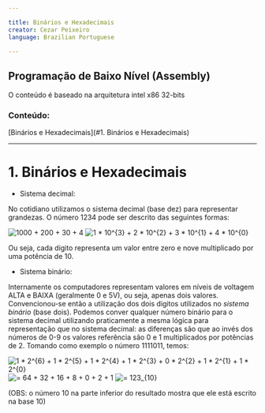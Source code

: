 ```yaml
---

title: Binários e Hexadecimais
creator: Cezar Peixeiro
language: Brazilian Portuguese

---
```

<link rel="stylesheet" href="css/style.css">

## Programação de Baixo Nível (Assembly)

O conteúdo é baseado na arquitetura intel x86 32-bits

### Conteúdo:

[Binários e Hexadecimais](#1. Binários e Hexadecimais)




---

# 1. Binários e Hexadecimais

* Sistema decimal:

No cotidiano utilizamos o sistema decimal (base dez) para representar grandezas. O número 1234 pode ser descrito das seguintes formas:

<img class="center" src="https://latex.codecogs.com/gif.latex?1000&space;&plus;&space;200&space;&plus;&space;30&space;&plus;&space;4" title="1000 + 200 + 30 + 4" />
<img class="center" src="https://latex.codecogs.com/gif.latex?1&space;*&space;10^{3}&space;&plus;&space;2&space;*&space;10^{2}&space;&plus;&space;3&space;*&space;10^{1}&space;&plus;&space;4&space;*&space;10^{0}" title="1 * 10^{3} + 2 * 10^{2} + 3 * 10^{1} + 4 * 10^{0}" />

Ou seja, cada digito representa um valor entre zero e nove multiplicado por uma potência de 10.

* Sistema binário:

Internamente os computadores representam valores em níveis de voltagem ALTA e BAIXA (geralmente 0 e 5V), ou seja, apenas dois valores. Convencionou-se então a utilização dos dois digitos utilizados no _sistema binário_ (base dois). Podemos conver qualquer número binário para o sistema decimal utilizando praticamente a mesma lógica para representação que no sistema decimal: as diferenças são que ao invés dos números de 0-9 os valores referência são 0 e 1 multiplicados por potências de 2.
Tomando como exemplo o número 1111011, temos:

<img class="center" src="https://latex.codecogs.com/gif.latex?1&space;*&space;2^{6}&space;&plus;&space;1&space;*&space;2^{5}&space;&plus;&space;1&space;*&space;2^{4}&space;&plus;&space;1&space;*&space;2^{3}&space;&plus;&space;0&space;*&space;2^{2}&space;&plus;&space;1&space;*&space;2^{1}&space;&plus;&space;1&space;*&space;2^{0}" title="1 * 2^{6} + 1 * 2^{5} + 1 * 2^{4} + 1 * 2^{3} + 0 * 2^{2} + 1 * 2^{1} + 1 * 2^{0}" />
<img class="center" src="https://latex.codecogs.com/gif.latex?=&space;64&space;&plus;&space;32&space;&plus;&space;16&space;&plus;&space;8&space;&plus;&space;0&space;&plus;&space;2&space;&plus;&space;1" title="= 64 + 32 + 16 + 8 + 0 + 2 + 1" />
<img class="center" src="https://latex.codecogs.com/gif.latex?=&space;123_{10}" title="= 123_{10}" />

(OBS: o número 10 na parte inferior do resultado mostra que ele está escrito na base 10)